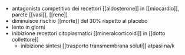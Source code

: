 - antagonista competitivo dei recettori [[aldosterone]] in [[miocardio]], parete [[vasi]], [[rene]]
- diminuisce rischio [[morte]] del 30% rispetto al placebo
- lento in giorni
- inibizione recettori citoplasmatici [[mineralcorticoidi]] in [[dotto collettore]]
	- inibizione sintesi [[trasporto transmembrana soluti]] atpasi na/k